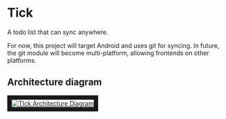 # Tick
A todo list that can sync anywhere.

For now, this project will target Android and uses git for syncing. In future, the git module will become multi-platform, allowing frontends on other platforms.

## Architecture diagram

<a href="https://lucid.app/lucidchart/3e63af74-4f02-42ca-9fe2-e46e0fd36e86/edit?beaconFlowId=8138934BA98B6805&page=0_0#" target="_blank">
  <img src="https://lucid.app/publicSegments/view/8a646562-c975-48f4-b500-e0a0c5761721/image.png" alt="TIck Architecture Diagram" border="10" />
</a>
